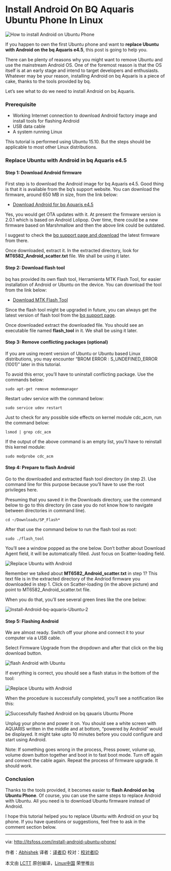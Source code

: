 Install Android On BQ Aquaris Ubuntu Phone In Linux
================================================================================
![How to install Android on Ubuntu Phone](http://itsfoss.itsfoss.netdna-cdn.com/wp-content/uploads/2015/11/Install-Android-on-Ubuntu-Phone.jpg)

If you happen to own the first Ubuntu phone and want to **replace Ubuntu with Android on the bq Aquaris e4.5**, this post is going to help you.

There can be plenty of reasons why you might want to remove Ubuntu and use the mainstream Android OS. One of the foremost reason is that the OS itself is at an early stage and intend to target developers and enthusiasts. Whatever may be your reason, installing Android on bq Aquaris is a piece of cake, thanks to the tools provided by bq.

Let’s see what to do we need to install Android on bq Aquaris.

### Prerequisite ###

- Working Internet connection to download Android factory image and install tools for flashing Android
- USB data cable
- A system running Linux

This tutorial is performed using Ubuntu 15.10. But the steps should be applicable to most other Linux distributions.

### Replace Ubuntu with Android in bq Aquaris e4.5 ###

#### Step 1: Download Android firmware ####

First step is to download the Android image for bq Aquaris e4.5. Good thing is that it is available from the bq’s support website. You can download the firmware, around 650 MB in size, from the link below:

- [Download Android for bq Aquaris e4.5][1]

Yes, you would get OTA updates with it. At present the firmware version is 2.0.1 which is based on Android Lolipop. Over time, there could be a new firmware based on Marshmallow and then the above link could be outdated.

I suggest to check the [bq support page and download][2] the latest firmware from there.

Once downloaded, extract it. In the extracted directory, look for **MT6582_Android_scatter.txt** file. We shall be using it later.

#### Step 2: Download flash tool ####

bq has provided its own flash tool, Herramienta MTK Flash Tool, for easier installation of Android or Ubuntu on the device. You can download the tool from the link below:

- [Download MTK Flash Tool][3]

Since the flash tool might be upgraded in future, you can always get the latest version of flash tool from the [bq support page][4].

Once downloaded extract the downloaded file. You should see an executable file named **flash_tool** in it. We shall be using it later.

#### Step 3: Remove conflicting packages (optional) ####

If you are using recent version of Ubuntu or Ubuntu based Linux distributions, you may encounter “BROM ERROR : S_UNDEFINED_ERROR (1001)” later in this tutorial.

To avoid this error, you’ll have to uninstall conflicting package. Use the commands below:

    sudo apt-get remove modemmanager

Restart udev service with the command below:

    sudo service udev restart

Just to check for any possible side effects on kernel module cdc_acm, run the command below:

    lsmod | grep cdc_acm

If the output of the above command is an empty list, you’ll have to reinstall this kernel module:

    sudo modprobe cdc_acm

#### Step 4: Prepare to flash Android ####

Go to the downloaded and extracted flash tool directory (in step 2). Use command line for this purpose because you’ll have to use the root privileges here.

Presuming that you saved it in the Downloads directory, use the command below to go to this directory (in case you do not know how to navigate between directories in command line).

    cd ~/Downloads/SP_Flash*

After that use the command below to run the flash tool as root:

    sudo ./flash_tool

You’ll see a window popped as the one below. Don’t bother about Download Agent field, it will be automatically filled. Just focus on Scatter-loading field.

![Replace Ubuntu with Android](http://itsfoss.itsfoss.netdna-cdn.com/wp-content/uploads/2015/11/Install-Android-bq-aquaris-Ubuntu-1.jpeg)

Remember we talked about **MT6582_Android_scatter.txt** in step 1? This text file is in the extracted directory of the Andriod firmware you downloaded in step 1. Click on Scatter-loading (in the above picture) and point to MT6582_Android_scatter.txt file.

When you do that, you’ll see several green lines like the one below:

![Install-Android-bq-aquaris-Ubuntu-2](http://itsfoss.itsfoss.netdna-cdn.com/wp-content/uploads/2015/11/Install-Android-bq-aquaris-Ubuntu-2.jpeg)

#### Step 5: Flashing Android ####

We are almost ready. Switch off your phone and connect it to your computer via a USB cable.

Select Firmware Upgrade from the dropdown and after that click on the big download button.

![flash Android with Ubuntu](http://itsfoss.itsfoss.netdna-cdn.com/wp-content/uploads/2015/11/Install-Android-bq-aquaris-Ubuntu.jpeg)

If everything is correct, you should see a flash status in the bottom of the tool:

![Replace Ubuntu with Android](http://itsfoss.itsfoss.netdna-cdn.com/wp-content/uploads/2015/11/Install-Android-bq-aquaris-Ubuntu-3.jpeg)

When the procedure is successfully completed, you’ll see a notification like this:

![Successfully flashed Android on bq qauaris Ubuntu Phone](http://itsfoss.itsfoss.netdna-cdn.com/wp-content/uploads/2015/11/Install-Android-bq-aquaris-Ubuntu-4.jpeg)

Unplug your phone and power it on. You should see a white screen with AQUARIS written in the middle and at bottom, “powered by Android” would be displayed. It might take upto 10 minutes before you could configure and start using Android.

Note: If something goes wrong in the process, Press power, volume up, volume down button together and boot in to fast boot mode. Turn off again and connect the cable again. Repeat the process of firmware upgrade. It should work.

### Conclusion ###

Thanks to the tools provided, it becomes easier to **flash Android on bq Ubuntu Phone**. Of course, you can use the same steps to replace Android with Ubuntu. All you need is to download Ubuntu firmware instead of Android.

I hope this tutorial helped you to replace Ubuntu with Android on your bq phone. If you have questions or suggestions, feel free to ask in the comment section below.

--------------------------------------------------------------------------------

via: http://itsfoss.com/install-android-ubuntu-phone/

作者：[Abhishek][a]
译者：[译者ID](https://github.com/译者ID)
校对：[校对者ID](https://github.com/校对者ID)

本文由 [LCTT](https://github.com/LCTT/TranslateProject) 原创编译，[Linux中国](https://linux.cn/) 荣誉推出

[a]:http://itsfoss.com/author/abhishek/
[1]:https://storage.googleapis.com/otas/2014/Smartphones/Aquaris_E4.5_L/2.0.1_20150623-1900_bq-FW.zip
[2]:http://www.bq.com/gb/support/aquaris-e4-5
[3]:https://storage.googleapis.com/otas/2014/Smartphones/Aquaris_E4.5/Ubuntu/Web%20version/Web%20version/SP_Flash_Tool_exe_linux_v5.1424.00.zip
[4]:http://www.bq.com/gb/support/aquaris-e4-5-ubuntu-edition